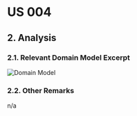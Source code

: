 # US 004

## 2. Analysis

### 2.1. Relevant Domain Model Excerpt 

![Domain Model](svg/us004-domain-model.svg)

### 2.2. Other Remarks

n/a
